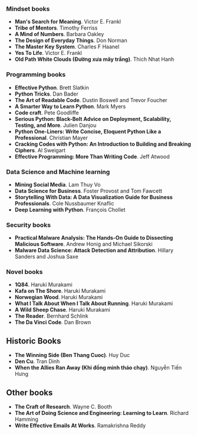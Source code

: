 ### Mindset books
* **Man's Search for Meaning**. Victor E. Frankl
* **Tribe of Mentors**. Timothy Ferriss
* **A Mind of Numbers**. Barbara Oakley
* **The Design of Everyday Things**. Don Norman
* **The Master Key System**. Charles F Haanel
* **Yes To Life**. Victor E. Frankl
* **Old Path White Clouds (Đường xưa mây trắng)**. Thich Nhat Hanh

### Programming books
* **Effective Python**. Brett Slatkin
* **Python Tricks**. Dan Bader
* **The Art of Readable Code**. Dustin Boswell and Trevor Foucher
* **A Smarter Way to Learn Python**. Mark Myers
* **Code craft**. Pete Goodliffe
* **Serious Python: Black-Belt Advice on Deployment, Scalability, Testing, and More**. Julien Danjou
* **Python One-Liners: Write Concise, Eloquent Python Like a Professional**. Christian Mayer
* **Cracking Codes with Python: An Introduction to Building and Breaking Ciphers**. Al Sweigart
* **Effective Programming: More Than Writing Code**. Jeff Atwood

### Data Science and Machine learning
* **Mining Social Media**. Lam Thuy Vo
* **Data Science for Business**. Foster Provost and Tom Fawcett
* **Storytelling With Data: A Data Visualization Guide for Business Professionals**. Cole Nussbaumer Knaflic
* **Deep Learning with Python**. François Chollet

### Security books
* **Practical Malware Analysis: The Hands-On Guide to Dissecting Malicious Software**. Andrew Honig and Michael Sikorski
* **Malware Data Science: Attack Detection and Attribution**. Hillary Sanders and Joshua Saxe

### Novel books
* **1Q84**. Haruki Murakami
* **Kafa on The Shore**. Haruki Murakami
* **Norwegian Wood**. Haruki Murakami
* **What I Talk About When I Talk About Running**. Haruki Murakami
* **A Wild Sheep Chase**. Haruki Murakami
* **The Reader**. Bernhard Schlink
* **The Da Vinci Code**. Dan Brown

## Historic Books
* **The Winning Side (Ben Thang Cuoc)**. Huy Duc
* **Den Cu**. Tran Dinh
* **When the Allies Ran Away (Khi đồng minh tháo chạy)**. Nguyễn Tiến Hưng

## Other books
* **The Craft of Research**. Wayne C. Booth
* **The Art of Doing Science and Engineering: Learning to Learn**. Richard Hamming
* **Write Effective Emails At Works**. Ramakrishna Reddy
